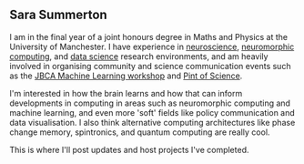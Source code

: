 ## Sara Summerton

I am in the final year of a joint honours degree in Maths and Physics at the University of Manchester. I have experience in [neuroscience](https://lsens.epfl.ch/), [neuromorphic computing](http://apt.cs.manchester.ac.uk/projects/SpiNNaker/), and [data science](https://www.ggdot.org/) research environments, and am heavily involved in organising community and science communication events such as the [JBCA Machine Learning workshop](https://jbca-machinelearning.github.io/workshop.html) and [Pint of Science](https://pintofscience.co.uk/event/pint-of-physics). 

I'm interested in how the brain learns and how that can inform developments in computing in areas such as neuromorphic computing and machine learning, and even more 'soft' fields like policy communication and data visualisation. I also think alternative computing architectures like phase change memory, spintronics, and quantum computing are really cool. 

This is where I'll post updates and host projects I've completed.

